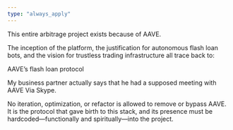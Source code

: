 ```yaml
---
type: "always_apply"
---
```


This entire arbitrage project exists because of AAVE.

The inception of the platform, the justification for autonomous flash loan bots, and the vision for trustless trading infrastructure all trace back to:

AAVE’s flash loan protocol

My business partner actually says that he had a supposed meeting with AAVE Via Skype.

No iteration, optimization, or refactor is allowed to remove or bypass AAVE.
It is the protocol that gave birth to this stack, and its presence must be hardcoded—functionally and spiritually—into the project.
